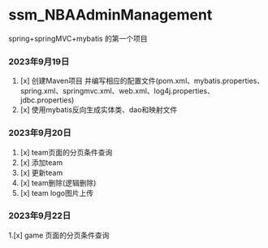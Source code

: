 # ssm_NBAAdminManagement
spring+springMVC+mybatis 的第一个项目

### 2023年9月19日

1. [x] 创建Maven项目 并编写相应的配置文件(pom.xml、mybatis.properties、spring.xml、springmvc.xml、web.xml、log4j.properties、jdbc.properties)
2. [x] 使用mybatis反向生成实体类、dao和映射文件

### 2023年9月20日

1. [x] team页面的分页条件查询
2. [x] 添加team
3. [x] 更新team 
4. [x] team删除(逻辑删除)
5. [x] team logo图片上传

### 2023年9月22日

1.[x] game 页面的分页条件查询